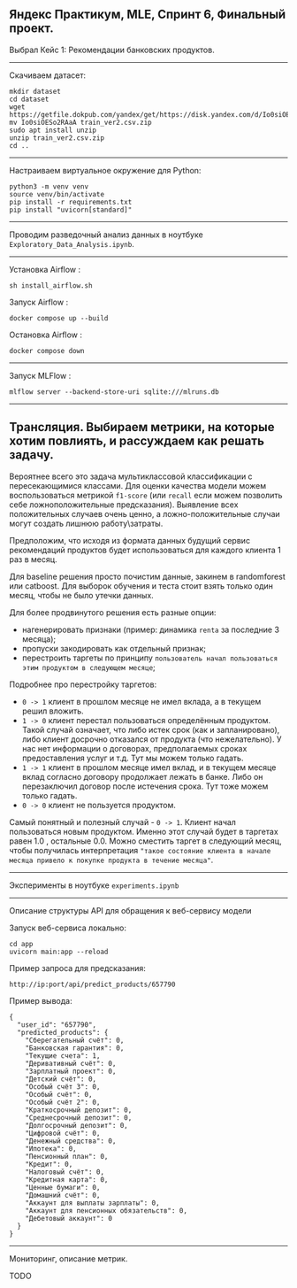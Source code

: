 Яндекс Практикум, MLE, Спринт 6, Финальный проект.
-

Выбрал Кейс 1: Рекомендации банковских продуктов.

---

Скачиваем датасет:

```
mkdir dataset
cd dataset
wget https://getfile.dokpub.com/yandex/get/https://disk.yandex.com/d/Io0siOESo2RAaA
mv Io0siOESo2RAaA train_ver2.csv.zip
sudo apt install unzip
unzip train_ver2.csv.zip
cd ..
```

---

Настраиваем виртуальное окружение для Python:

```
python3 -m venv venv
source venv/bin/activate
pip install -r requirements.txt
pip install "uvicorn[standard]"
```

---

Проводим разведочный анализ данных в ноутбуке `Exploratory_Data_Analysis.ipynb`.

---

Установка Airflow :

`sh install_airflow.sh`

Запуск Airflow :

`docker compose up --build`

Остановка Airflow :

`docker compose down`

---

Запуск MLFlow :

`mlflow server --backend-store-uri sqlite:///mlruns.db`

---

Трансляция. Выбираем метрики, на которые хотим повлиять, и рассуждаем как решать задачу.
-
Вероятнее всего это задача мультиклассовой классификации с пересекающимися классами.
Для оценки качества модели можем воспользоваться метрикой `f1-score` (или `recall` если можем позволить себе ложноположительные предсказания).
Выявление всех положительных случаев очень ценно, а ложно-положительные случаи могут создать лишнюю работу\затраты.

Предположим, что исходя из формата данных будущий сервис рекомендаций продуктов будет использоваться для каждого клиента 1 раз в месяц.

Для baseline решения просто почистим данные, закинем в randomforest или catboost. Для выборок обучения и теста стоит взять только один месяц, чтобы не было утечки данных.

Для более продвинутого решения есть разные опции:
- нагенерировать признаки (пример: динамика `renta` за последние 3 месяца);
- пропуски закодировать как отдельный признак;
- перестроить таргеты по принципу `пользователь начал пользоваться этим продуктом в следующем месяце`;

Подробнее про перестройку таргетов:
- `0 -> 1` клиент в прошлом месяце не имел вклада, а в текущем решил вложить.
- `1 -> 0` клиент перестал пользоваться определённым продуктом. Такой случай означает, что либо истек срок (как и запланировано), либо клиент досрочно отказался от продукта (что нежелательно). У нас нет информации о договорах, предполагаемых сроках предоставления услуг и т.д. Тут мы можем только гадать.
- `1 -> 1` клиент в прошлом месяце имел вклад, и в текущем месяце вклад согласно договору продолжает лежать в банке. Либо он перезаключил договор после истечения срока. Тут тоже можем только гадать.
- `0 -> 0` клиент не пользуется продуктом. 

Самый понятный и полезный случай - `0 -> 1`. Клиент начал пользоваться новым продуктом. Именно этот случай будет в таргетах равен 1.0 , остальные 0.0. Можно сместить таргет в следующий месяц, чтобы получилась интерпретация `"такое состояние клиента в начале месяца привело к покупке продукта в течение месяца"`.

---

Эксперименты в ноутбуке `experiments.ipynb`

---

Описание структуры API для обращения к веб-сервису модели

Запуск веб-сервиса локально:

```
cd app
uvicorn main:app --reload
```

Пример запроса для предсказания:

`http://ip:port/api/predict_products/657790`

Пример вывода:

```
{
  "user_id": "657790",
  "predicted_products": {
    "Сберегательный счёт": 0,
    "Банковская гарантия": 0,
    "Текущие счета": 1,
    "Деривативный счёт": 0,
    "Зарплатный проект": 0,
    "Детский счёт": 0,
    "Особый счёт 3": 0,
    "Особый счёт": 0,
    "Особый счёт 2": 0,
    "Краткосрочный депозит": 0,
    "Среднесрочный депозит": 0,
    "Долгосрочный депозит": 0,
    "Цифровой счёт": 0,
    "Денежный средства": 0,
    "Ипотека": 0,
    "Пенсионный план": 0,
    "Кредит": 0,
    "Налоговый счёт": 0,
    "Кредитная карта": 0,
    "Ценные бумаги": 0,
    "Домашний счёт": 0,
    "Аккаунт для выплаты зарплаты": 0,
    "Аккаунт для пенсионных обязательств": 0,
    "Дебетовый аккаунт": 0
  }
}
```
---

Мониторинг, описание метрик.

TODO
